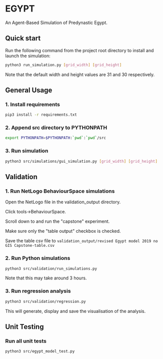 # EGYPT
An Agent-Based Simulation of Predynastic Egypt.

## Quick start
Run the following command from the project root directory to install and launch the simulation:

```bash
python3 run_simulation.py [grid_width] [grid_height]
```

Note that the default width and height values are 31 and 30 respectively.

## General Usage

### 1. Install requirements
```bash
pip3 install -r requirements.txt
```

### 2. Append src directory to PYTHONPATH
```bash
export PYTHONPATH=$PYTHONPATH:`pwd`:`pwd`/src
```

### 3. Run simulation
```bash
python3 src/simulations/gui_simulation.py [grid_width] [grid_height]
```

## Validation

### 1. Run NetLogo BehaviourSpace simulations

Open the NetLogo file in the validation_output directory.

Click tools->BehaviourSpace.

Scroll down to and run the "capstone" experiment.

Make sure only the "table output" checkbox is checked.

Save the table csv file to ```validation_output/revised Egypt model 2019 no GIS Capstone-table.csv```

### 2. Run Python simulations

```bash
python3 src/validation/run_simulations.py
```

Note that this may take around 3 hours.

### 3. Run regression analysis

```bash
python3 src/validation/regression.py
```

This will generate, display and save the visualisation of the analysis.

## Unit Testing

### Run all unit tests

```bash
python3 src/egypt_model_test.py
```